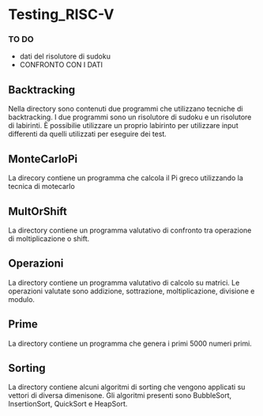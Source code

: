 # Testing_RISC-V


### TO DO
- dati del risolutore di sudoku
- CONFRONTO CON I DATI


## Backtracking
Nella directory sono contenuti due programmi che utilizzano tecniche di backtracking. I due programmi sono un risolutore di sudoku e un risolutore di labirinti. È possibilie utilizzare un proprio labirinto per utilizzare input differenti da quelli utilizzati per eseguire dei test.

## MonteCarloPi
La direcory contiene un programma che calcola il Pi greco utilizzando la tecnica di motecarlo

## MultOrShift
La directory contiene un programma valutativo di confronto tra operazione di moltiplicazione o shift.

## Operazioni
La directory contiene un programma valutativo di calcolo su matrici. Le operazioni valutate sono addizione, sottrazione, moltiplicazione, divisione e modulo.

## Prime
La directory contiene un programma che genera i primi 5000 numeri primi.

## Sorting
La directory contiene alcuni algoritmi di sorting che vengono applicati su vettori di diversa dimenisone.
Gli algoritmi presenti sono BubbleSort, InsertionSort, QuickSort e HeapSort.
